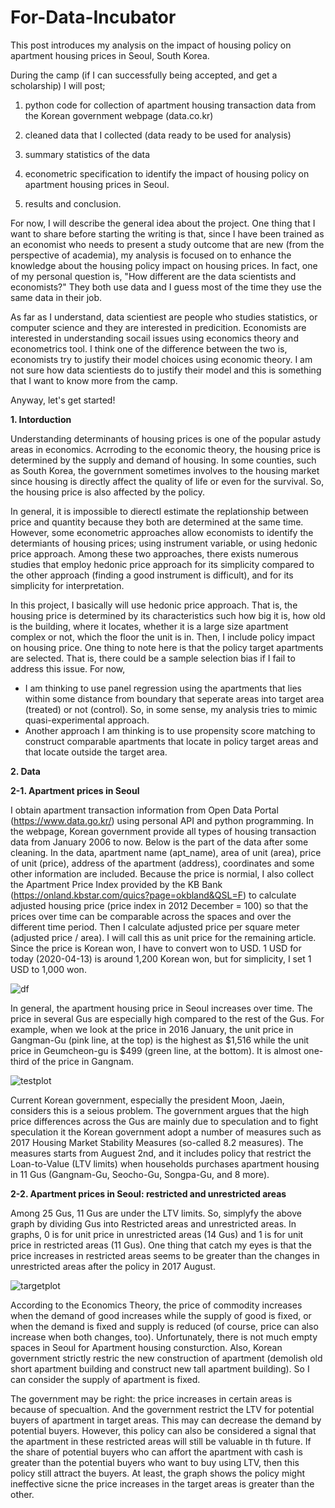 # For-Data-Incubator

This post introduces my analysis on the impact of housing policy on apartment housing prices in Seoul, South Korea.

During the camp (if I can successfully being accepted, and get a scholarship) I will post; 

1) python code for collection of apartment housing transaction data from the Korean government webpage (data.co.kr)

2) cleaned data that I collected (data ready to be used for analysis)

3) summary statistics of the data

4) econometric specification to identify the impact of housing policy on apartment housing prices in Seoul.

6) results and conclusion.


For now, I will describe the general idea about the project. 
One thing that I want to share before starting the writing is that, since I have been trained as an economist who needs to present a study outcome that are new (from the perspective of academia), my analysis is focused on to enhance the knowledge about the housing policy impact on housing prices. In fact, one of my personal question is, "How different are the data scientists and economists?" They both use data and I guess most of the time they use the same data in their job. 

As far as I understand, data scientiest are people who studies statistics, or computer science and they are interested in predicition. Economists are interested in understanding socail issues using economics theory and econometrics tool. I think one of the difference between the two is, economists try to justify their model choices using economic theory. I am not sure how data scientiests do to justify their model and this is something that I want to know more from the camp.

Anyway, let's get started!


**1. Intorduction**

Understanding determinants of housing prices is one of the popular astudy areas in economics. Acrroding to the economic theory, the housing price is determined by the supply and demand of housing. In some counties, such as South Korea, the government sometimes involves to the housing market since housing is directly affect the quality of life or even for the survival. So, the housing price is also affected by the policy.

In general, it is impossible to dierectl estimate the replationship between price and quantity because they both are determined at the same time. However, some econometric approaches allow economists to identify the determiants of housing prices; using instrument variable, or using hedonic price approach. Among these two approaches, there exists numerous studies that employ hedonic price approach for its simplicity compared to the other approach (finding a good instrument is difficult), and for its simplicity for interpretation. 

In this project, I basically will use hedonic price approach. That is, the housing price is determined by its characteristics such how big it is, how old is the building, where it locates, whether it is a large size apartment complex or not, which the floor the unit is in. Then, I include policy impact on housing price. One thing to note here is that the policy target apartments are selected. That is, there could be a sample selection bias if I fail to address this issue. For now, 
- I am thinking to use panel regression using the apartments that lies within some distance from boundary that seperate areas into target area (treated) or not (control). So, in some sense, my analysis tries to mimic quasi-experimental approach. 
- Another approach I am thinking is to use propensity score matching to construct comparable apartments that locate in policy target areas and that locate outside the target area.

**2. Data** 

**2-1. Apartment prices in Seoul**

I obtain apartment transaction information from Open Data Portal (https://www.data.go.kr/) using personal API and python programming. In the webpage, Korean government provide all types of housing transaction data from January 2006 to now. Below is the part of the data after some cleaning. In the data, apartment name (apt_name), area of unit (area), price of unit (price), address of the apartment (address), coordinates and some other information are included. Because the price is normial, I also collect the Apartment Price Index provided by the KB Bank (https://onland.kbstar.com/quics?page=okbland&QSL=F) to calculate adjusted housing price (price index in 2012 December = 100) so that the prices over time can be comparable across the spaces and over the different time period. Then I calculate adjusted price per square meter (adjusted price / area). I will call this as unit price for the remaining article. Since the price is Korean won, I have to convert won to USD. 1 USD for today (2020-04-13) is around 1,200 Korean won, but for simplicity, I set 1 USD to 1,000 won.

![df](https://user-images.githubusercontent.com/62204139/79158997-281b6980-7d8c-11ea-85e7-6fe1eb551217.png)


In general, the apartment housing price in Seoul increases over time. The price in several Gus are especially high compared to the rest of the Gus. For example, when we look at the price in 2016 January, the unit price in Gangman-Gu (pink line, at the top) is the highest as $1,516 while the unit price in Geumcheon-gu is $499 (green line, at the bottom). It is almost one-third of the price in Gangnam.  

![testplot](https://user-images.githubusercontent.com/62204139/79156383-a295ba80-7d87-11ea-8336-f818b9397e67.png)

Current Korean government, especially the president Moon, Jaein, considers this is a seious problem. The government argues that the high price differences across the Gus are mainly due to speculation and to fight speculation it the Korean government adopt a number of measures such as 2017 Housing Market Stability Measures (so-called 8.2 measures). The measures starts from Auguest 2nd, and it includes policy that restrict the Loan-to-Value (LTV limits) when households purchases apartment housing in 11 Gus (Gangnam-Gu, Seocho-Gu, Songpa-Gu, and 8 more).

**2-2. Apartment prices in Seoul: restricted and unrestricted areas**


Among 25 Gus, 11 Gus are under the LTV limits. So, simplyfy the above graph by dividing Gus into Restricted areas and unrestricted areas. In graphs, 0 is for unit price in unrestricted areas (14 Gus) and 1 is for unit price in restricted areas (11 Gus). One thing that catch my eyes is that the price increases in restricted areas seems to be greater than the changes in unrestricted areas after the policy in 2017 August.

![targetplot](https://user-images.githubusercontent.com/62204139/79161081-b9d8a600-7d8f-11ea-8529-d5b0a781cf25.png)

According to the Economics Theory, the price of commodity increases when the demand of good increases while the supply of good is fixed, or when the demand is fixed and supply is reduced (of course, price can also increase when both changes, too). Unfortunately, there is not much empty spaces in Seoul for Apartment housing consturction. Also, Korean government strictly restric the new construction of apartment (demolish old short apartment building and construct new tall apartment building). So I can consider the supply of apartment is fixed. 

The government may be right: the price increases in certain areas is because of specualtion. And the government restrict the LTV for potential buyers of apartment in target areas. This may can decrease the demand by potential buyers. However, this policy can also be considered a signal that the apartment in these restricted areas will still be valuable in th future. If the share of potential buyers who can affort the apartment with cash is greater than the potential buyers who want to buy using LTV, then this policy still attract the buyers. At least, the graph shows the policy might ineffective sicne the price increases in the target areas is greater than the other.




